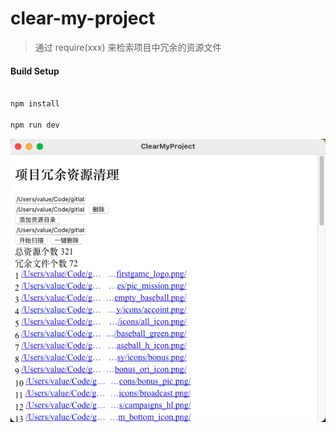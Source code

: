 # clear-my-project

> 通过 require(xxx) 来检索项目中冗余的资源文件

#### Build Setup

``` bash

npm install

npm run dev
```
<img src="./snapshot/Snipaste_2021-05-17_18-25-44.png" />
